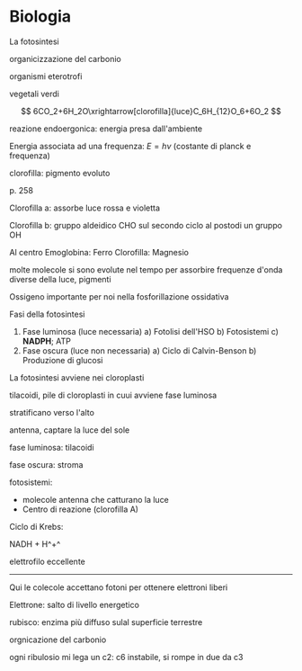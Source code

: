 # Biologia


La fotosintesi


organicizzazione del carbonio

organismi eterotrofi

vegetali verdi

$$
6CO_2+6H_2O\xrightarrow[clorofilla]{luce}C_6H_{12}O_6+6O_2
$$

reazione endoergonica: energia presa dall'ambiente


Energia associata ad una frequenza: $E=h\nu$ (costante di planck e frequenza)

clorofilla: pigmento evoluto

p. 258

Clorofilla a: assorbe luce rossa e violetta

Clorofilla b: gruppo aldeidico CHO sul secondo ciclo al postodi un gruppo OH


Al centro
Emoglobina: Ferro
Clorofilla: Magnesio

molte molecole si sono evolute nel tempo per assorbire frequenze d'onda diverse della luce, pigmenti

Ossigeno importante per noi nella fosforillazione ossidativa

Fasi della fotosintesi
1. Fase luminosa (luce necessaria)
a) Fotolisi dell'HSO
b) Fotosistemi
c) **NADPH**; ATP
2. Fase oscura (luce non necessaria)
a) Ciclo di Calvin-Benson
b) Produzione di glucosi


La fotosintesi avviene nei cloroplasti

tilacoidi, pile di cloroplasti in cuui avviene fase luminosa

stratificano verso l'alto

antenna, captare la luce del sole

fase luminosa: tilacoidi

fase oscura: stroma


fotosistemi:
* molecole antenna che catturano la luce
* Centro di reazione (clorofilla A)


Ciclo di Krebs:

NADH + H^+^

elettrofilo eccellente

---

Qui le colecole accettano fotoni per ottenere elettroni liberi

Elettrone: salto di livello energetico

rubisco: enzima più diffuso sulal superficie terrestre

orgnicazione del carbonio

ogni ribulosio mi lega un c2: c6 instabile, si rompe in due da c3


<!--stackedit_data:
eyJoaXN0b3J5IjpbLTE4MDYzNDEwMDAsMjc2Mzg5MjYwLDIwMj
AyNjAyNTUsLTY0Njk0NzExNl19
-->